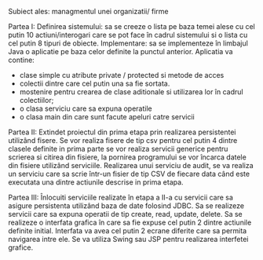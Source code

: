 Subiect ales: managmentul unei organizatii/ firme

Partea I:
Definirea sistemului: 
sa se creeze o lista pe baza temei alese cu cel putin 10 actiuni/interogari care se pot face în cadrul sistemului si o lista cu cel putin 8 tipuri de obiecte. 
Implementare: sa se implementeze în limbajul Java o aplicatie pe baza celor definite la punctul anterior. 
Aplicatia va contine: 
- clase simple cu atribute private / protected si metode de acces
- colectii dintre care cel putin una sa fie sortata.
- mostenire pentru crearea de clase aditionale si utilizarea lor în cadrul colectiilor;
- o clasa serviciu care sa expuna operatile 
- o clasa main din care sunt facute apeluri catre servicii 
        
Partea II:
Extindet proiectul din prima etapa prin realizarea persistentei utilizând fisere.
Se vor realiza fisere de tip csv pentru cel putin 4 dintre clasele definite in prima parte
se vor realiza servicii generice pentru scrierea si citirea din fisiere,
la pornirea programului se vor încarca datele din fisiere utilizând serviciile.
Realizarea unui serviciu de audit,
se va realiza un serviciu care sa scrie într-un fisier de tip CSV de fiecare data când este executata una dintre actiunile descrise in prima etapa.

Partea III:
 Înlocuiti serviciile realizate în etapa a II-a cu servicii care sa asigure persistenta utilizând baza de date folosind JDBC.
 Sa se realizeze servicii care sa expuna operatii de tip create, read, update, delete.
Sa se realizeze o interfata grafica în care sa fie expuse cel putin 2 dintre actiunile definite initial. Interfata va avea cel putin 2 ecrane diferite care sa permita navigarea intre ele. Se va utiliza Swing sau JSP pentru realizarea interfetei grafice.       
